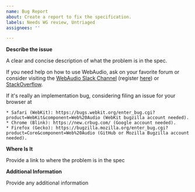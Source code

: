 ```yaml
---
name: Bug Report
about: Create a report to fix the specification.
labels: Needs WG review, Untriaged
assignees: ''

---
```


**Describe the issue**

A clear and concise description of what the problem is in the spec.

If you need help on how to use WebAudio, ask on your favorite forum or consider visiting
the [WebAudio Slack Channel](https://web-audio.slack.com/) (register [here](https://web-audio-slackin.herokuapp.com/)) or
[StackOverflow](https://stackoverflow.com/).

If it's really an implementation bug, considering filing an issue for your browser at

    * Safari (WebKit): https://bugs.webkit.org/enter_bug.cgi?product=WebKit&component=Web%20Audio (WebKit bugzilla account needed).
    * Chrome (Blink): https://new.crbug.com/ (Google account needed).
    * Firefox (Gecko): https://bugzilla.mozilla.org/enter_bug.cgi?product=Core&component=Web%20Audio (GitHub or Mozilla Bugzilla account needed).


**Where Is It**

Provide a link to where the problem is in the spec

**Additional Information**

Provide any additional information

